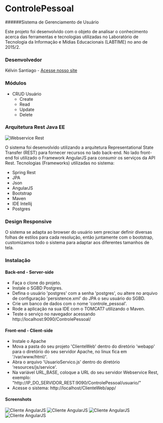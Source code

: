 # ControlePessoal
######Sistema de Gerenciamento de Usuário

Este projeto foi desenvolvido com o objeto de analisar o conhecimento acerca das ferramentas e tecnologias utilizadas no Laboratório de Tecnologia da Informação e Mídias Educacionais (LABTIME) no ano de 2015/2.

### Desenvolvedor
Kélvin Santiago - [Acesse nosso site](http://www.kelvinsantiago.com.br)

### Módulos
* CRUD Usuário
  * Create
  * Read
  * Update
  * Delete

### Arquitetura Rest Java EE
![Webservice Rest](http://d2huq83j2o5dyd.cloudfront.net/spring-mvc-angular/SpringMVCAngular2.jpg)

O sistema foi desenvolvido utilizando a arquitetura Representational State Transfer (REST) para fornecer recursos no lado back-end. No lado front-end foi utilizado o Framework AngularJS para consumir os serviços da API Rest.
Tecnologias (Frameworks) utilizadas no sistema:
- Spring Rest
- JPA
- Json
- AngularJS
- Bootstrap
- Maven
- IDE Intellij
- Postgres

###  Design Responsive
O sistema se adapta ao browser do usuário sem precisar definir diversas folhas de estilos para cada resolução, então juntamente com o bootstrap, customizamos todo o sistema para adaptar aos diferentes tamanhos de tela.

### Instalação 
#### Back-end - Server-side
  * Faça o clone do projeto.
  * Instale o SGBD Postgres.
  * Defina o usuário 'postgres' com a senha 'postgres', ou altere no arquivo de configuração 'persistence.xml' do JPA o seu usuário do SGBD.
  * Crie um banco de dados com o nome 'controle_pessoal'.
  * Rode a aplicação na sua IDE com o TOMCAT7 utilizando o Maven.
  * Teste o serviço no navegador acessando http://localhost:9090/ControlePessoal/

#### Front-end - Client-side
  * Instale o Apache
  * Mova a pasta do seu projeto 'ClienteWeb' dentro do diretório 'webapp' para o diretório do seu servidor Apache, no linux fica em '/var/www/html/'.
  * Abra o arquivo 'UsuarioServico.js' dentro do diretório 'resources/js/service'.
  * Na variável URL_BASE, coloque a URL do seu servidor Webservice Rest, exemplo: "http://IP_DO_SERVIDOR_REST:9090/ControlePessoal/usuario/"
  * Acesse o sistema: http://localhost/ClienteWeb/app/

#### Screenshots
![Cliente AngularJS](http://imgur.com/Pd77m2b)
![Cliente AngularJS](http://imgur.com/SGLseBD)
![Cliente AngularJS](http://imgur.com/f1m7a3d)
![Cliente AngularJS](http://imgur.com/hNjjDkz)



